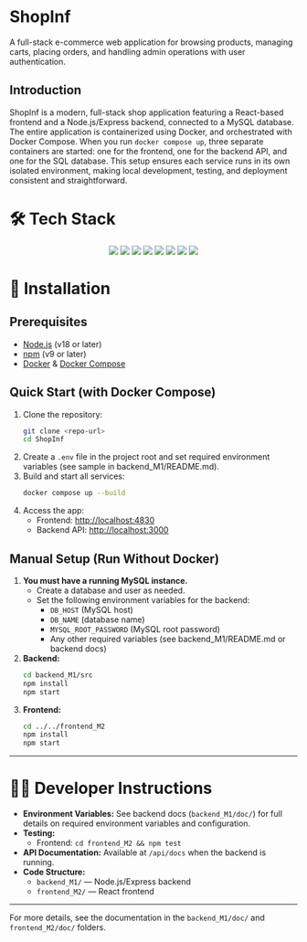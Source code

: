 # ShopInf

A full-stack e-commerce web application for browsing products, managing carts, placing orders, and handling admin operations with user authentication.

## Introduction
ShopInf is a modern, full-stack shop application featuring a React-based frontend and a Node.js/Express backend, connected to a MySQL database. The entire application is containerized using Docker, and orchestrated with Docker Compose. When you run `docker compose up`, three separate containers are started: one for the frontend, one for the backend API, and one for the SQL database. This setup ensures each service runs in its own isolated environment, making local development, testing, and deployment consistent and straightforward.

# 🛠️ Tech Stack

<p align="center">
  <img src="https://img.shields.io/badge/Node.js-339933?style=for-the-badge&logo=nodedotjs&logoColor=white"/>
  <img src="https://img.shields.io/badge/Express.js-000000?style=for-the-badge&logo=express&logoColor=white"/>
  <img src="https://img.shields.io/badge/React-61DAFB?style=for-the-badge&logo=react&logoColor=black"/>
  <img src="https://img.shields.io/badge/MySQL-4479A1?style=for-the-badge&logo=mysql&logoColor=white"/>
  <img src="https://img.shields.io/badge/Tailwind_CSS-38B2AC?style=for-the-badge&logo=tailwind-css&logoColor=white"/>
  <img src="https://img.shields.io/badge/Material_UI-007FFF?style=for-the-badge&logo=mui&logoColor=white"/>
  <img src="https://img.shields.io/badge/Jest-C21325?style=for-the-badge&logo=jest&logoColor=white"/>
  <img src="https://img.shields.io/badge/Docker-2496ED?style=for-the-badge&logo=docker&logoColor=white"/>
</p>

# 🚀 Installation

## Prerequisites
- [Node.js](https://nodejs.org/) (v18 or later)
- [npm](https://www.npmjs.com/) (v9 or later)
- [Docker](https://www.docker.com/) & [Docker Compose](https://docs.docker.com/compose/)

## Quick Start (with Docker Compose)
1. Clone the repository:
   ```sh
   git clone <repo-url>
   cd ShopInf
   ```
2. Create a `.env` file in the project root and set required environment variables (see sample in backend_M1/README.md).
3. Build and start all services:
   ```sh
   docker compose up --build
   ```
4. Access the app:
   - Frontend: [http://localhost:4830](http://localhost:4830)
   - Backend API: [http://localhost:3000](http://localhost:3000)

## Manual Setup (Run Without Docker)
1. **You must have a running MySQL instance.**
   - Create a database and user as needed.
   - Set the following environment variables for the backend:
     - `DB_HOST` (MySQL host)
     - `DB_NAME` (database name)
     - `MYSQL_ROOT_PASSWORD` (MySQL root password)
     - Any other required variables (see backend_M1/README.md or backend docs)
2. **Backend:**
   ```sh
   cd backend_M1/src
   npm install
   npm start
   ```
3. **Frontend:**
   ```sh
   cd ../../frontend_M2
   npm install
   npm start
   ```

---

# 👩‍💻 Developer Instructions
- **Environment Variables:** See backend docs (`backend_M1/doc/`) for full details on required environment variables and configuration.
- **Testing:**
  - Frontend: `cd frontend_M2 && npm test`
- **API Documentation:** Available at `/api/docs` when the backend is running.
- **Code Structure:**
  - `backend_M1/` — Node.js/Express backend
  - `frontend_M2/` — React frontend

---

For more details, see the documentation in the `backend_M1/doc/` and `frontend_M2/doc/` folders.
